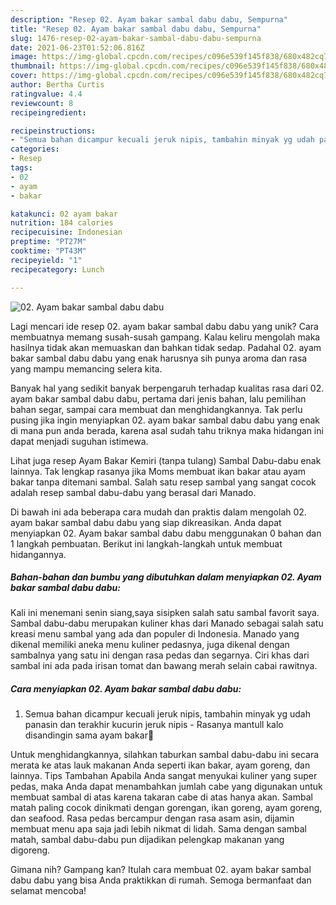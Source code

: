 ```yaml
---
description: "Resep 02. Ayam bakar sambal dabu dabu, Sempurna"
title: "Resep 02. Ayam bakar sambal dabu dabu, Sempurna"
slug: 1476-resep-02-ayam-bakar-sambal-dabu-dabu-sempurna
date: 2021-06-23T01:52:06.816Z
image: https://img-global.cpcdn.com/recipes/c096e539f145f838/680x482cq70/02-ayam-bakar-sambal-dabu-dabu-foto-resep-utama.jpg
thumbnail: https://img-global.cpcdn.com/recipes/c096e539f145f838/680x482cq70/02-ayam-bakar-sambal-dabu-dabu-foto-resep-utama.jpg
cover: https://img-global.cpcdn.com/recipes/c096e539f145f838/680x482cq70/02-ayam-bakar-sambal-dabu-dabu-foto-resep-utama.jpg
author: Bertha Curtis
ratingvalue: 4.4
reviewcount: 8
recipeingredient:

recipeinstructions:
- "Semua bahan dicampur kecuali jeruk nipis, tambahin minyak yg udah panasin dan terakhir kucurin jeruk nipis Rasanya mantull kalo disandingin sama ayam bakar🥰"
categories:
- Resep
tags:
- 02
- ayam
- bakar

katakunci: 02 ayam bakar 
nutrition: 184 calories
recipecuisine: Indonesian
preptime: "PT27M"
cooktime: "PT43M"
recipeyield: "1"
recipecategory: Lunch

---
```



![02. Ayam bakar sambal dabu dabu](https://img-global.cpcdn.com/recipes/c096e539f145f838/680x482cq70/02-ayam-bakar-sambal-dabu-dabu-foto-resep-utama.jpg)

Lagi mencari ide resep 02. ayam bakar sambal dabu dabu yang unik? Cara membuatnya memang susah-susah gampang. Kalau keliru mengolah maka hasilnya tidak akan memuaskan dan bahkan tidak sedap. Padahal 02. ayam bakar sambal dabu dabu yang enak harusnya sih punya aroma dan rasa yang mampu memancing selera kita.

Banyak hal yang sedikit banyak berpengaruh terhadap kualitas rasa dari 02. ayam bakar sambal dabu dabu, pertama dari jenis bahan, lalu pemilihan bahan segar, sampai cara membuat dan menghidangkannya. Tak perlu pusing jika ingin menyiapkan 02. ayam bakar sambal dabu dabu yang enak di mana pun anda berada, karena asal sudah tahu triknya maka hidangan ini dapat menjadi suguhan istimewa.

Lihat juga resep Ayam Bakar Kemiri (tanpa tulang) Sambal Dabu-dabu enak lainnya. Tak lengkap rasanya jika Moms membuat ikan bakar atau ayam bakar tanpa ditemani sambal. Salah satu resep sambal yang sangat cocok adalah resep sambal dabu-dabu yang berasal dari Manado.


Di bawah ini ada beberapa cara mudah dan praktis dalam mengolah 02. ayam bakar sambal dabu dabu yang siap dikreasikan. Anda dapat menyiapkan 02. Ayam bakar sambal dabu dabu menggunakan 0 bahan dan 1 langkah pembuatan. Berikut ini langkah-langkah untuk membuat hidangannya.

<!--inarticleads1-->

##### Bahan-bahan dan bumbu yang dibutuhkan dalam menyiapkan 02. Ayam bakar sambal dabu dabu:



Kali ini menemani senin siang,saya sisipken salah satu sambal favorit saya. Sambal dabu-dabu merupakan kuliner khas dari Manado sebagai salah satu kreasi menu sambal yang ada dan populer di Indonesia. Manado yang dikenal memiliki aneka menu kuliner pedasnya, juga dikenal dengan sambalnya yang satu ini dengan rasa pedas dan segarnya. Ciri khas dari sambal ini ada pada irisan tomat dan bawang merah selain cabai rawitnya. 

<!--inarticleads2-->

##### Cara menyiapkan 02. Ayam bakar sambal dabu dabu:

1. Semua bahan dicampur kecuali jeruk nipis, tambahin minyak yg udah panasin dan terakhir kucurin jeruk nipis - Rasanya mantull kalo disandingin sama ayam bakar🥰


Untuk menghidangkannya, silahkan taburkan sambal dabu-dabu ini secara merata ke atas lauk makanan Anda seperti ikan bakar, ayam goreng, dan lainnya. Tips Tambahan Apabila Anda sangat menyukai kuliner yang super pedas, maka Anda dapat menambahkan jumlah cabe yang digunakan untuk membuat sambal di atas karena takaran cabe di atas hanya akan. Sambal matah paling cocok dinikmati dengan gorengan, ikan goreng, ayam goreng, dan seafood. Rasa pedas bercampur dengan rasa asam asin, dijamin membuat menu apa saja jadi lebih nikmat di lidah. Sama dengan sambal matah, sambal dabu-dabu pun dijadikan pelengkap makanan yang digoreng. 

Gimana nih? Gampang kan? Itulah cara membuat 02. ayam bakar sambal dabu dabu yang bisa Anda praktikkan di rumah. Semoga bermanfaat dan selamat mencoba!

